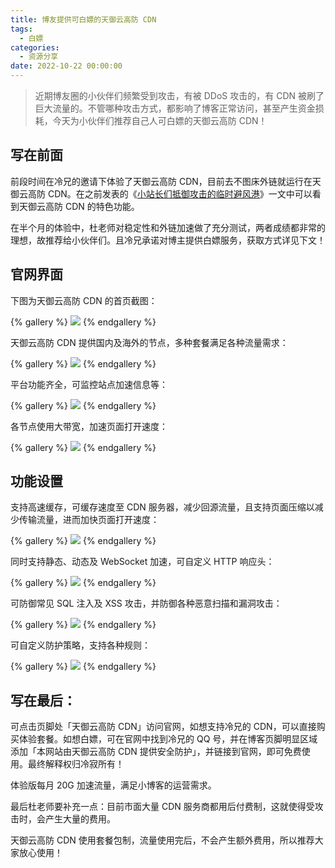 ```yaml
---
title: 博友提供可白嫖的天御云高防 CDN
tags:
  - 白嫖
categories:
  - 资源分享
date: 2022-10-22 00:00:00
---
```


> 近期博友圈的小伙伴们频繁受到攻击，有被 DDoS 攻击的，有 CDN 被刷了巨大流量的。不管哪种攻击方式，都影响了博客正常访问，甚至产生资金损耗，今天为小伙伴们推荐自己人可白嫖的天御云高防 CDN！

<!-- more -->

## 写在前面

前段时间在冷兄的邀请下体验了天御云高防 CDN，目前去不图床外链就运行在天御云高防 CDN。在之前发表的《[小站长们抵御攻击的临时避风港](https://dusays.com/478/)》一文中可以看到天御云高防 CDN 的特色功能。

在半个月的体验中，杜老师对稳定性和外链加速做了充分测试，两者成绩都非常的理想，故推荐给小伙伴们。且冷兄承诺对博主提供白嫖服务，获取方式详见下文！

## 官网界面

下图为天御云高防 CDN 的首页截图：

{% gallery %}
![](https://cdn.dusays.com/2022/10/517-1.jpg)
{% endgallery %}

天御云高防 CDN 提供国内及海外的节点，多种套餐满足各种流量需求：

{% gallery %}
![](https://cdn.dusays.com/2022/10/517-2.jpg)
{% endgallery %}

平台功能齐全，可监控站点加速信息等：

{% gallery %}
![](https://cdn.dusays.com/2022/10/517-3.jpg)
{% endgallery %}

各节点使用大带宽，加速页面打开速度：

{% gallery %}
![](https://cdn.dusays.com/2022/10/517-4.jpg)
{% endgallery %}

## 功能设置

支持高速缓存，可缓存速度至 CDN 服务器，减少回源流量，且支持页面压缩以减少传输流量，进而加快页面打开速度：

{% gallery %}
![](https://cdn.dusays.com/2022/10/517-5.jpg)
{% endgallery %}

同时支持静态、动态及 WebSocket 加速，可自定义 HTTP 响应头：

{% gallery %}
![](https://cdn.dusays.com/2022/10/517-6.jpg)
{% endgallery %}

可防御常见 SQL 注入及 XSS 攻击，并防御各种恶意扫描和漏洞攻击：

{% gallery %}
![](https://cdn.dusays.com/2022/10/517-7.jpg)
{% endgallery %}

可自定义防护策略，支持各种规则：

{% gallery %}
![](https://cdn.dusays.com/2022/10/517-8.jpg)
{% endgallery %}

## 写在最后：

可点击页脚处「天御云高防 CDN」访问官网，如想支持冷兄的 CDN，可以直接购买体验套餐。如想白嫖，可在官网中找到冷兄的 QQ 号，并在博客页脚明显区域添加「本网站由天御云高防 CDN 提供安全防护」，并链接到官网，即可免费使用。最终解释权归冷寂所有！

体验版每月 20G 加速流量，满足小博客的运营需求。

最后杜老师要补充一点：目前市面大量 CDN 服务商都用后付费制，这就使得受攻击时，会产生大量的费用。

天御云高防 CDN 使用套餐包制，流量使用完后，不会产生额外费用，所以推荐大家放心使用！